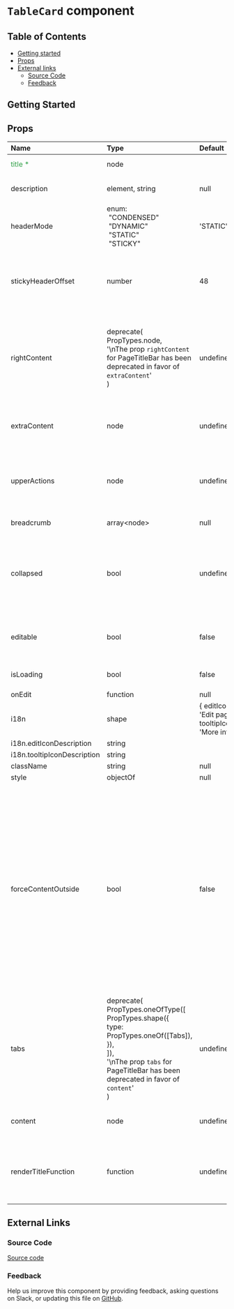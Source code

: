 # `TableCard` component

## Table of Contents

- [Getting started](#getting-started)
- [Props](#props)
- [External links](#external-links)
  - [Source Code](#source-code)
  - [Feedback](#feedback)

## Getting Started

## Props

| Name                                         | Type                                                                                                                                                                                                         | Default                                                                                | Description                                                                                                                                                                                                                                                            |
| :------------------------------------------- | :----------------------------------------------------------------------------------------------------------------------------------------------------------------------------------------------------------- | :------------------------------------------------------------------------------------- | :--------------------------------------------------------------------------------------------------------------------------------------------------------------------------------------------------------------------------------------------------------------------- |
| <span style="color: #31a148">title \*</span> | node                                                                                                                                                                                                         |                                                                                        | Title of the page                                                                                                                                                                                                                                                      |
| description                                  | element, string                                                                                                                                                                                              | null                                                                                   | Details about what the page shows                                                                                                                                                                                                                                      |
| headerMode                                   | enum:<br>&nbsp;"CONDENSED"<br>&nbsp;"DYNAMIC"<br>&nbsp;"STATIC"<br>&nbsp;"STICKY"<br>                                                                                                                        | 'STATIC'                                                                               | How the header should react to scrolling                                                                                                                                                                                                                               |
| stickyHeaderOffset                           | number                                                                                                                                                                                                       | 48                                                                                     | offset for the 'top' attribute on the sticky header. Number will be converted to px                                                                                                                                                                                    |
| rightContent                                 | deprecate(<br/> PropTypes.node,<br/> '\nThe prop `rightContent` for PageTitleBar has been deprecated in favor of `extraContent`'<br/>)                                                                       | undefined                                                                              | Optional node to render in the right side of the PageTitleBar NOTE: Deprecated in favor of extraContent                                                                                                                                                                |
| extraContent                                 | node                                                                                                                                                                                                         | undefined                                                                              | Optional node to render to the side of the PageTitleBar                                                                                                                                                                                                                |
| upperActions                                 | node                                                                                                                                                                                                         | undefined                                                                              | Optional node to render actions/text above the main actions area                                                                                                                                                                                                       |
| breadcrumb                                   | array\<node\>                                                                                                                                                                                                | null                                                                                   | Breadcrumbs to show                                                                                                                                                                                                                                                    |
| collapsed                                    | bool                                                                                                                                                                                                         | undefined                                                                              | Should page description be collapsed into tooltip. Should be `true` when using in conjunction with tabs.                                                                                                                                                               |
| editable                                     | bool                                                                                                                                                                                                         | false                                                                                  | Is the title editable, will display edit icon with callback                                                                                                                                                                                                            |
| isLoading                                    | bool                                                                                                                                                                                                         | false                                                                                  | Is the page actively loading                                                                                                                                                                                                                                           |
| onEdit                                       | function                                                                                                                                                                                                     | null                                                                                   |                                                                                                                                                                                                                                                                        |
| i18n                                         | shape                                                                                                                                                                                                        | { editIconDescription: 'Edit page title', tooltipIconDescription: 'More information',} |                                                                                                                                                                                                                                                                        |
| i18n.editIconDescription                     | string                                                                                                                                                                                                       |                                                                                        |                                                                                                                                                                                                                                                                        |
| i18n.tooltipIconDescription                  | string                                                                                                                                                                                                       |                                                                                        |                                                                                                                                                                                                                                                                        |
| className                                    | string                                                                                                                                                                                                       | null                                                                                   |                                                                                                                                                                                                                                                                        |
| style                                        | objectOf                                                                                                                                                                                                     | null                                                                                   |                                                                                                                                                                                                                                                                        |
| forceContentOutside                          | bool                                                                                                                                                                                                         | false                                                                                  | Force the content element to be outside the page title component element. Normally this is automatically detected, i.e. if the header is dynamic and if tabs are present the content must render outside in order for sticky positioning to work correctly on the tabs |
| tabs                                         | deprecate(<br/> PropTypes.oneOfType([<br/> PropTypes.shape({<br/> type: PropTypes.oneOf([Tabs]),<br/> }),<br/> ]),<br/> '\nThe prop `tabs` for PageTitleBar has been deprecated in favor of `content`'<br/>) | undefined                                                                              | Tabs should be a Tabs component                                                                                                                                                                                                                                        |
| content                                      | node                                                                                                                                                                                                         | undefined                                                                              | Content rendered beneath title bar                                                                                                                                                                                                                                     |
| renderTitleFunction                          | function                                                                                                                                                                                                     | undefined                                                                              | Callback to allow custom rendering of the title, it is called back with the title property                                                                                                                                                                             |

## External Links

### Source Code

[Source code](https://github.com/carbon-design-system/carbon-addons-iot-react/tree/next/packages/react/src/components/PageTitleBar)

### Feedback

Help us improve this component by providing feedback, asking questions on Slack, or updating this file on
[GitHub](https://github.com/carbon-design-system/carbon-addons-iot-react/tree/next/packages/react/src/components/PageTitleBar/PageTitleBar.md).
